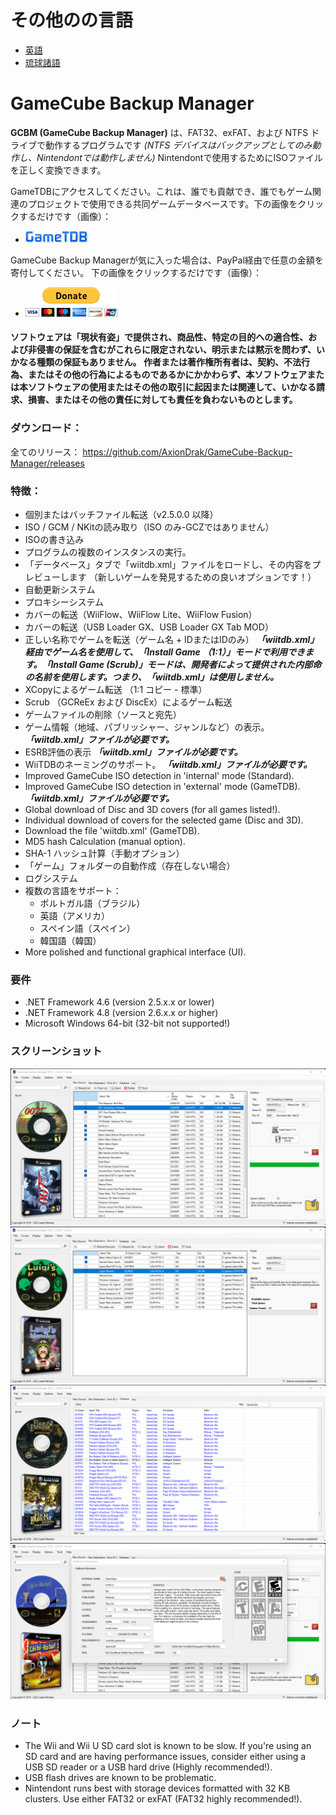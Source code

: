 # その他のの言語
* [英語](README.md)
* [琉球諸語](README_RYU.md)

# GameCube Backup Manager

**GCBM (GameCube Backup Manager)** は、FAT32、exFAT、および NTFS ドライブで動作するプログラムです *(NTFS デバイスはバックアップとしてのみ動作し、Nintendontでは動作しません)* Nintendontで使用するためにISOファイルを正しく変換できます。

GameTDBにアクセスしてください。これは、誰でも貢献でき、誰でもゲーム関連のプロジェクトで使用できる共同ゲームデータベースです。下の画像をクリックするだけです（画像）：
* [![GameTDB](GameTDB-100.png)](https://www.gametdb.com/)

GameCube Backup Managerが気に入った場合は、PayPal経由で任意の金額を寄付してください。 下の画像をクリックするだけです（画像）：
* [![paypal](donate.gif)](https://www.paypal.com/donate/?hosted_button_id=MP4WGLJHAP8H2)

#### ソフトウェアは「現状有姿」で提供され、商品性、特定の目的への適合性、および非侵害の保証を含むがこれらに限定されない、明示または黙示を問わず、いかなる種類の保証もありません。 作者または著作権所有者は、契約、不法行為、またはその他の行為によるものであるかにかかわらず、本ソフトウェアまたは本ソフトウェアの使用またはその他の取引に起因または関連して、いかなる請求、損害、またはその他の責任に対しても責任を負わないものとします。

### ダウンロード：
全てのリリース： https://github.com/AxionDrak/GameCube-Backup-Manager/releases

### 特徴：

+ 個別またはバッチファイル転送（v2.5.0.0 以降）
+ ISO / GCM / NKitの読み取り（ISO のみ-GCZではありません）
+ ISOの書き込み
+ プログラムの複数のインスタンスの実行。
+ 「データベース」タブで「wiitdb.xml」ファイルをロードし、その内容をプレビューします （新しいゲームを発見するための良いオプションです！）
+ 自動更新システム
+ プロキシーシステム
+ カバーの転送（WiiFlow、WiiFlow Lite、WiiFlow Fusion）
+ カバーの転送（USB Loader GX、USB Loader GX Tab MOD）
+ 正しい名称でゲームを転送（ゲーム名 + IDまたはIDのみ）
***「wiitdb.xml」経由でゲーム名を使用して、「Install Game （1:1）」モードで利用できます。「Install Game (Scrub)」モードは、開発者によって提供された内部命の名前を使用します。つまり、「wiitdb.xml」は使用しません。***
+ XCopyによるゲーム転送 （1:1 コピー - 標準）
+ Scrub （GCReEx および DiscEx）によるゲーム転送
+ ゲームファイルの削除（ソースと宛先）
+ ゲーム情報（地域、パブリッシャー、ジャンルなど）の表示。 ***「wiitdb.xml」ファイルが必要です。***
+ ESRB評価の表示 ***「wiitdb.xml」ファイルが必要です。***
+ WiiTDBのネーミングのサポート。 ***「wiitdb.xml」ファイルが必要です。***
+ Improved GameCube ISO detection in 'internal' mode (Standard).
+ Improved GameCube ISO detection in 'external' mode (GameTDB). ***「wiitdb.xml」ファイルが必要です。***
+ Global download of Disc and 3D covers (for all games listed!).
+ Individual download of covers for the selected game (Disc and 3D).
+ Download the file 'wiitdb.xml' (GameTDB).
+ MD5 hash Calculation (manual option).
+ SHA-1 ハッシュ計算（手動オプション）
+ 「ゲーム」フォルダーの自動作成（存在しない場合）
+ ログシステム
+ 複数の言語をサポート：
  + ポルトガル語（ブラジル）
  + 英語（アメリカ）
  + スペイン語（スペイン）
  + 韓国語（韓国）
+ More polished and functional graphical interface (UI).

### 要件
* .NET Framework 4.6 (version 2.5.x.x or lower)
* .NET Framework 4.8 (version 2.6.x.x or higher)
* Microsoft Windows 64-bit (32-bit not supported!)

### スクリーンショット

![main](imgs/gcbm001.png)
![main](imgs/gcbm002.png)
![main](imgs/gcbm003.png)
![main](imgs/gcbm004.png)

### ノート

+ The Wii and Wii U SD card slot is known to be slow. If you're using an SD card and are having performance issues, consider either using a USB SD reader or a USB hard drive (Highly recommended!).
+ USB flash drives are known to be problematic.
+ Nintendont runs best with storage devices formatted with 32 KB clusters. Use either FAT32 or exFAT (FAT32 highly recommended!).
